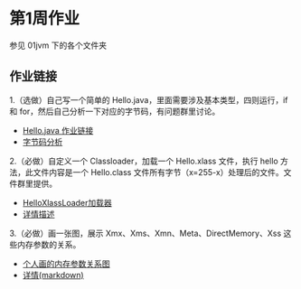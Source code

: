 # 第1周作业
参见 01jvm 下的各个文件夹

## 作业链接
1.（选做）自己写一个简单的 Hello.java，里面需要涉及基本类型，四则运行，if 和 for，然后自己分析一下对应的字节码，有问题群里讨论。
  - [Hello.java 作业链接](https://github.com/junyangwei/java-problem-sets/blob/main/01jvm/problem_set_1/Hello.java)
  - [字节码分析](https://github.com/junyangwei/java-problem-sets/blob/main/01jvm/problem_set_1/Hello%E5%AD%97%E8%8A%82%E7%A0%81%E5%88%86%E6%9E%90.md)

2.（必做）自定义一个 Classloader，加载一个 Hello.xlass 文件，执行 hello 方法，此文件内容是一个 Hello.class 文件所有字节（x=255-x）处理后的文件。文件群里提供。
  - [HelloXlassLoader加载器](https://github.com/junyangwei/java-problem-sets/blob/main/01jvm/problem_set_2/src/main/java/work/HelloXlassLoader.java)
  - [详情描述](https://github.com/junyangwei/java-problem-sets/tree/main/01jvm/problem_set_2)

3.（必做）画一张图，展示 Xmx、Xms、Xmn、Meta、DirectMemory、Xss 这些内存参数的关系。
  - [个人画的内存参数关系图](https://github.com/junyangwei/java-problem-sets/blob/main/01jvm/problem_set_3/JVM%E5%86%85%E5%AD%98%E6%A8%A1%E5%9E%8B.png)
  - [详情(markdown)](https://github.com/junyangwei/java-problem-sets/tree/main/01jvm/problem_set_3)
